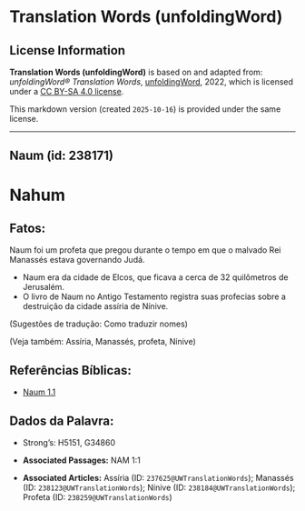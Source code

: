 # Translation Words (unfoldingWord)

## License Information

**Translation Words (unfoldingWord)** is based on and adapted from: _unfoldingWord® Translation Words_, [unfoldingWord](https://unfoldingword.org/utw), 2022, which is licensed under a [CC BY-SA 4.0 license](https://creativecommons.org/licenses/by-sa/4.0/legalcode.en).

This markdown version (created `2025-10-16`) is provided under the same license.



--------------------------------

## Naum (id: 238171)

Nahum
=====

Fatos:
------

Naum foi um profeta que pregou durante o tempo em que o malvado Rei Manassés estava governando Judá.

* Naum era da cidade de Elcos, que ficava a cerca de 32 quilômetros de Jerusalém.
* O livro de Naum no Antigo Testamento registra suas profecias sobre a destruição da cidade assíria de Nínive.

(Sugestões de tradução: Como traduzir nomes)

(Veja também: Assíria, Manassés, profeta, Nínive)

Referências Bíblicas:
---------------------

* [Naum 1\.1](https://ref.ly/Nah1:1)

Dados da Palavra:
-----------------

* Strong’s: H5151, G34860

* **Associated Passages:** NAM 1:1
* **Associated Articles:** Assíria (ID: `237625@UWTranslationWords`); Manassés (ID: `238123@UWTranslationWords`); Nínive (ID: `238184@UWTranslationWords`); Profeta (ID: `238259@UWTranslationWords`)

